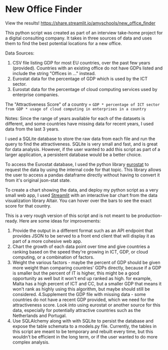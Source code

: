 # New Office Finder

View the results!
https://share.streamlit.io/amyschools/new_office_finder


This python script was created as part of an interview take-home project for a digital consulting company. It takes in three sources of data and uses them to find the best potential locations for a new office. 

Data Sources:
1. CSV file listing GDP for most EU countries, over the past few years (provided). Countries with an existing office do
not have GDPs listed and include the string "Offices in ..." instead. 
2. Eurostat data for the percentage of GDP which is used by the ICT sector.
3. Eurostat data for the percentage of cloud computing services used by enterprise companies.

The "Attractiveness Score" of a country = `GDP * percentage of ICT sector from GDP * usage of cloud computing in enterprises in a country`


Notes:
Since the range of years available for each of the datasets is different, and some countries have missing data for recent years,
I used data from the last 3 years.

I used a SQLite database to store the raw data from each file and run the query to find the attractiveness. SQLite is
very small and fast, and is great for data analysis. However, if the user wanted to add this script as part of a larger application, a persistent database would be a better choice.

To access the Eurostat database, I used the python library <a href="https://pypi.org/project/eurostat/">eurostat</a>
 to request the data by using the internal code for that topic. This library allows the user to access a pandas dataframe directly without having to convert
it from it's original json-stat state.

To create a chart showing the data, and deploy my python script as a very small web app, I used <a href="streamlit.io">Streamlit</a> with an interactive bar chart from the data visualization library Altair. You can hover over the bars to see the exact score for that country.


This is a very rough version of this script and is not meant to be production-ready. Here are some ideas for improvements:
1. Provide the output in a different format such as an API endpoint that provides JSON to be served to a front end client that will
display it as part of a more cohesive web app.
2. Chart the growth of each data point over time and give countries a ranking based on the speed they're growing in ICT,
GDP, or cloud computing, or a combination of factors.
3. Weight the various factors - maybe the percent of GDP should be given more weight than comparing countries' GDPs
directly, because if a GDP is smaller but the percent of IT is higher, this might be a good opportunity as well but
it won't end up ranked as high. for example, Malta has a high percent of ICT and CC, but a smaller GDP that means it won't rank as highly using this algorithm, but maybe should still be considered.
4.Supplement the GDP file with missing data - some countries do not have a recent GDP provided, which we need for the
attractiveness score. Look into using eurostat or another source for this data, especially for potentially attractive countries
such as the Netherlands and Portugal.
5. Use SQLAlchemy along with with SQLite to persist the database and expose the table schemata to a models.py file. Currently,
the tables in this script are meant to be temporary and rebuilt every time, but this wouldn't be efficient in the long term, or if the user wanted to do more complex analysis.
